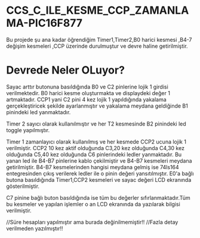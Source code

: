 # CCS_C_ILE_KESME_CCP_ZAMANLAMA-PIC16F877
Bu projede şu ana kadar öğrendiğim Timer1,Timer2,B0 harici kesmesi ,B4-7 değişim kesmeleri ,CCP üzerinde durulmuştur ve devre haline getirilmiştir.

# Devrede Neler OLuyor?

Sayac arttır butonuna basıldığında B0 ve C2 pinlerine lojik 1 girdisi verilmektedir. B0 harici kesme oluşturmakta ve displaydeki değer 1 artmaktadır.
CCP1 yani C2 pini 4 kez lojik 1 yapıldığında yakalama gerçekleştiricek şekilde ayarlanmıştır ve yakalama meydana geldiğinde B1 pinindeki led yanmaktadır.

Timer 2 sayıcı olarak kullanılmıştır ve her T2 kesmesinde B2 pinindeki led toggle yapılmıştır.

Timer 1 zamanlayıcı olarak kullanılmış ve her kesmede CCP2 ucuna lojik 1 verilmiştir.
CCP2 10 kez aktif olduğunda C3,20 kez olduğunda C4,30 kez olduğunda C5,40 kez olduğunda C6 pinlerindeki ledler yanmaktadır.
Bu yanan led ile B4-B7 pinlerine kablo çekilmiştir ve B4-B7 kesmeleri meydana getirilmiştir.
B4-B7 kesmelerinden hangisi meydana gelmiş ise 74ls164 entegresinden çıkış verilerek ledler ile o pinin değeri yansıtılmıştır.
E0'a bağlı butona basıldığında Timer1,CCP2 kesmeleri ve sayac değeri LCD ekranında gösterilmiştir.

C7 pinine bağlı buton basıldığında ise tüm bu değerler sıfırlanmaktadır.Tüm bu kesmeler ve yapılan işlemler o an LCD ekranında da yazılarak bilgisi verilmiştir.

//Süre hesapları yapılmıştır ama burada değinilmemiştir!! //Fazla detay verilmeden yazılmıştır!!
